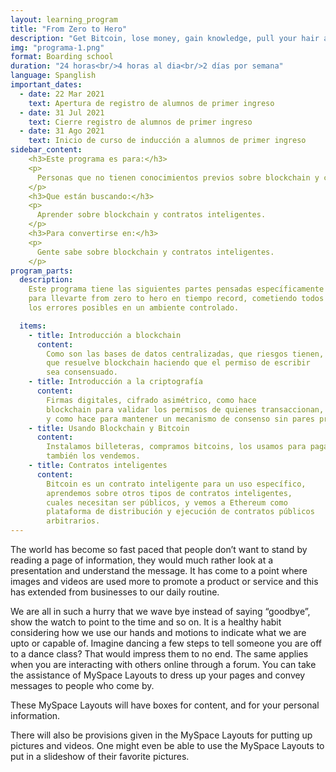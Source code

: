 ```yaml
---
layout: learning_program
title: "From Zero to Hero"
description: "Get Bitcoin, lose money, gain knowledge, pull your hair and rejoice in the instant gratification of a properly running node, all in 24 hours."
img: "programa-1.png"
format: Boarding school
duration: "24 horas<br/>4 horas al dia<br/>2 días por semana"
language: Spanglish
important_dates:
  - date: 22 Mar 2021
    text: Apertura de registro de alumnos de primer ingreso
  - date: 31 Jul 2021
    text: Cierre registro de alumnos de primer ingreso
  - date: 31 Ago 2021
    text: Inicio de curso de inducción a alumnos de primer ingreso
sidebar_content:
    <h3>Este programa es para:</h3>
    <p>
      Personas que no tienen conocimientos previos sobre blockchain y contratos inteligentes.
    </p>
    <h3>Que están buscando:</h3>
    <p>
      Aprender sobre blockchain y contratos inteligentes.
    </p>
    <h3>Para convertirse en:</h3>
    <p>
      Gente sabe sobre blockchain y contratos inteligentes.
    </p>
program_parts:
  description:
    Este programa tiene las siguientes partes pensadas específicamente
    para llevarte from zero to hero en tiempo record, cometiendo todos
    los errores posibles en un ambiente controlado.

  items:
    - title: Introducción a blockchain
      content:
        Como son las bases de datos centralizadas, que riesgos tienen,
        que resuelve blockchain haciendo que el permiso de escribir
        sea consensuado.
    - title: Introducción a la criptografía
      content:
        Firmas digitales, cifrado asimétrico, como hace
        blockchain para validar los permisos de quienes transaccionan,
        y como hace para mantener un mecanismo de consenso sin pares privilegiados.
    - title: Usando Blockchain y Bitcoin
      content:
        Instalamos billeteras, compramos bitcoins, los usamos para pagar y cobrar,
        también los vendemos.
    - title: Contratos inteligentes
      content:
        Bitcoin es un contrato inteligente para un uso específico,
        aprendemos sobre otros tipos de contratos inteligentes,
        cuales necesitan ser públicos, y vemos a Ethereum como
        plataforma de distribución y ejecución de contratos públicos
        arbitrarios.
---
```


The world has become so fast paced that people don’t want to stand by reading a page of information, they would much rather look at a presentation and understand the message. It has come to a point where images and videos are used more to promote a product or service and this has extended from businesses to our daily routine.

We are all in such a hurry that we wave bye instead of saying “goodbye”, show the watch to point to the time and so on. It is a healthy habit considering how we use our hands and motions to indicate what we are upto or capable of. Imagine dancing a few steps to tell someone you are off to a dance class? That would impress them to no end. The same applies when you are interacting with others online through a forum. You can take the assistance of MySpace Layouts to dress up your pages and convey messages to people who come by.

These MySpace Layouts will have boxes for content, and for your personal information.

There will also be provisions given in the MySpace Layouts for putting up pictures and videos. One might even be able to use the MySpace Layouts to put in a slideshow of their favorite pictures.
